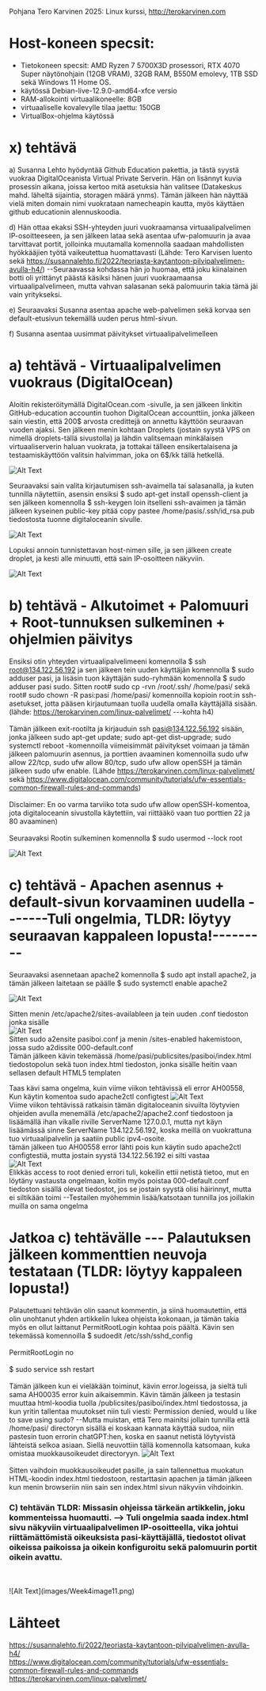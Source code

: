 Pohjana Tero Karvinen 2025: Linux kurssi, http://terokarvinen.com

# Host-koneen specsit:

- Tietokoneen specsit: AMD Ryzen 7 5700X3D prosessori, RTX 4070 Super näytönohjain (12GB VRAM), 32GB RAM, B550M emolevy, 1TB SSD sekä Windows 11 Home OS.
- käytössä Debian-live-12.9.0-amd64-xfce versio
- RAM-allokointi virtuaalikoneelle: 8GB
- virtuaaliselle kovalevylle tilaa jaettu: 150GB
- VirtualBox-ohjelma käytössä

# x) tehtävä

a) Susanna Lehto hyödyntää Github Education pakettia, ja tästä syystä vuokraa DigitalOceanista Virtual Private Serverin. Hän on lisännyt kuvia prosessin aikana, joissa kertoo mitä asetuksia hän valitsee (Datakeskus mahd. läheltä sijaintia, storagen määrä ynms). Tämän jälkeen hän näyttää vielä miten domain nimi vuokrataan namecheapin kautta, myös käyttäen github educationin alennuskoodia.

d) Hän ottaa ekaksi SSH-yhteyden juuri vuokraamansa virtuaalipalvelimen IP-osoitteeseen, ja sen jälkeen lataa sekä asentaa ufw-palomuurin ja avaa tarvittavat portit, jolloinka muutamalla komennolla saadaan mahdollisten hyökkääjien työtä vaikeutettua huomattavasti (Lähde: Tero Karvisen luento sekä https://susannalehto.fi/2022/teoriasta-kaytantoon-pilvipalvelimen-avulla-h4/) --Seuraavassa kohdassa hän jo huomaa, että joku kiinalainen botti oli yrittänyt päästä käsiksi hänen juuri vuokraamaansa virtuaalipalvelimeen, mutta vahvan salasanan sekä palomuurin takia tämä jäi vain yritykseksi. 

e) Seuraavaksi Susanna asentaa apache web-palvelimen sekä korvaa sen default-etusivun tekemällä uuden perus html-sivun.

f) Susanna asentaa uusimmat päivitykset virtuaalipalvelimelleen


# a) tehtävä - Virtuaalipalvelimen vuokraus (DigitalOcean)

Aloitin rekisteröitymällä DigitalOcean.com -sivulle, ja sen jälkeen linkitin GitHub-education accountin tuohon DigitalOcean accounttiin, jonka jälkeen sain viestin, että 200$ arvosta credittejä on annettu käyttöön seuraavan vuoden ajaksi. 
Sen jälkeen menin kohtaan Droplets (jostain syystä VPS on nimellä droplets-tällä sivustolla) ja lähdin valitsemaan minkälaisen virtuaaliserverin haluan vuokrata, ja tottakai tälleen ensikertalaisena ja testaamiskäyttöön valitsin halvimman, joka on 6$/kk tällä hetkellä. 

![Alt Text](images/Week4image1.png)

Seuraavaksi sain valita kirjautumisen ssh-avaimella tai salasanalla, ja kuten tunnilla näytettiin, asensin ensiksi $ sudo apt-get install openssh-client ja sen jälkeen komennolla $ ssh-keygen loin itselleni ssh-avaimen ja tämän jälkeen kyseinen public-key pitää copy pastee /home/pasis/.ssh/id_rsa.pub tiedostosta tuonne digitaloceanin sivulle.

![Alt Text](images/Week4image2.png)

Lopuksi annoin tunnistettavan host-nimen sille, ja sen jälkeen create droplet, ja kesti alle minuutti, että sain IP-osoitteen näkyviin. 

![Alt Text](images/Week4image3.png)


# b) tehtävä - Alkutoimet + Palomuuri + Root-tunnuksen sulkeminen + ohjelmien päivitys   

Ensiksi otin yhteyden virtuaalipalvelimeeni komennolla $ ssh root@134.122.56.192 ja sen jälkeen tein uuden käyttäjän komennolla $ sudo adduser pasi, ja lisäsin tuon käyttäjän sudo-ryhmään komennolla $ sudo adduser pasi sudo. Sitten root# sudo cp -rvn /root/.ssh/ /home/pasi/ sekä 
root# sudo chown -R pasi:pasi /home/pasi/ komennoilla kopioin root:in ssh-asetukset, jotta pääsen kirjautumaan tuolla uudella omalla käyttäjällä sisään. (lähde: https://terokarvinen.com/linux-palvelimet/  ---kohta h4)
<br>
<br>
Tämän jälkeen exit-rootilta ja kirjauduin ssh pasi@134.122.56.192 sisään, jonka jälkeen sudo apt-get update; sudo apt-get dist-upgrade; sudo systemctl reboot -komennoilla viimeisimmät päivitykset voimaan ja tämän jälkeen palomuurin asennus, ja porttien avaaminen komennoilla sudo ufw allow 22/tcp, sudo ufw allow 80/tcp, sudo ufw allow openSSH ja tämän jälkeen sudo ufw enable. (Lähde https://terokarvinen.com/linux-palvelimet/  sekä https://www.digitalocean.com/community/tutorials/ufw-essentials-common-firewall-rules-and-commands) <br>
<br>
Disclaimer: En oo varma tarviiko tota sudo ufw allow openSSH-komentoa, jota digitaloceanin sivustolla käytettiin, vai riittääkö vaan tuo porttien 22 ja 80 avaaminen)
<br>
<br>
Seuraavaksi Rootin sulkeminen komennolla $ sudo usermod --lock root 

![Alt Text](images/Week4image4.png)

#  c) tehtävä - Apachen asennus + default-sivun korvaaminen uudella     -------Tuli ongelmia, TLDR: löytyy seuraavan kappaleen lopusta!---------

Seuraavaksi asennetaan apache2 komennolla $ sudo apt install apache2, ja tämän jälkeen laitetaan se päälle $ sudo systemctl enable apache2

![Alt Text](images/Week4image5.png)

Sitten menin /etc/apache2/sites-availableen ja tein uuden .conf tiedoston jonka sisälle 
<br>
![Alt Text](images/Week4image8.png)
<br>
Sitten sudo a2ensite pasiboi.conf ja menin /sites-enabled hakemistoon, jossa sudo a2dissite 000-default.conf <br>
Tämän jälkeen kävin tekemässä /home/pasi/publicsites/pasiboi/index.html tiedostopolun sekä tuon index.html tiedoston, jonka sisälle heitin vaan sellasen default HTML5 templaten


Taas kävi sama ongelma, kuin viime viikon tehtävissä eli error AH00558, Kun käytin komentoa sudo apache2ctl configtest
![Alt Text](images/Week4image7.png)
<br>
Viime viikon tehtävissä ratkaisin tämän digitaloceanin sivuilta löytyvien ohjeiden avulla menemällä /etc/apache2/apache2.conf tiedostoon ja lisäämällä ihan vikalle riville ServerName 127.0.0.1, mutta nyt käyn lisäämässä sinne ServerName 134.122.56.192, koska meillä on vuokrattuna tuo virtuaalipalvelin ja saatiin public ipv4-osoite.
<br>
tämän jälkeen tuo AH00558 error lähti pois kun käytin sudo apache2ctl configtestiä, mutta jostain syystä 134.122.56.192 ei silti vastaa
<br>
![Alt Text](images/Week4image9.png)
<br>
Elikkäs access to root denied errori tuli, kokeilin ettii netistä tietoo, mut en löytäny vastausta ongelmaan, koitin myös poistaa 000-default.conf tiedoston sisällä olevat tiedostot, jos se jostain syystä olisi häirinnyt, mutta ei siltikään toimi --Testailen myöhemmin lisää/katsotaan tunnilla jos joillakin muilla on sama ongelma

# Jatkoa c) tehtävälle  --- Palautuksen jälkeen kommenttien neuvoja testataan (TLDR: löytyy kappaleen lopusta!)

Palautettuani tehtävän olin saanut kommentin, ja siinä huomautettiin, että olin unohtanut yhden artikkelin lukea ohjeista kokonaan, ja tämän takia myös en ollut laittanut PermitRootLogin kohtaa pois päältä. Kävin sen tekemässä komennoilla $ sudoedit /etc/ssh/sshd_config <br>
    <br>
    PermitRootLogin no <br>
    <br>
$ sudo service ssh restart<br>
<br>
Tämän jälkeen kun ei vieläkään toiminut, kävin error.logeissa, ja sieltä tuli sama AH00035 error kuin aikaisemmin. Kävin tämän jälkeen ja testasin muuttaa html-koodia tuolla /publicsites/pasiboi/index.html tiedostossa, ja kun yritin tallentaa muutokset niin tuli viesti: Permission denied, would u like to save using sudo? --Mutta muistan, että Tero mainitsi jollain tunnilla että /home/pasi/ directoryn sisällä ei koskaan kannata käyttää sudoa, niin pastesin tuon errorin chatGPT:hen, koska en saanut netistä löytyvistä lähteistä selkoa asiaan. Siellä neuvottiin tällä komennolla katsomaan, kuka omistaa muokkausoikeudet directoryyn.
![Alt Text](images/Week4image10.png) <br>
<br>
Sitten vaihdoin muokkausoikeudet pasille, ja sain tallennettua muokatun HTML-koodin index.html tiedostoon, restarttasin apachen ja tämän jälkeen kun menin browseriin niin sain sen index.html sivun näkyviin vihdoinkin.

### C) tehtävän TLDR: Missasin ohjeissa tärkeän artikkelin, joku kommenteissa huomautti. --> Tuli ongelmia saada index.html sivu näkyviin virtuaalipalvelimen IP-osoitteella, vika johtui riittämättömistä oikeuksista pasi-käyttäjällä, tiedostot olivat oikeissa paikoissa ja oikein konfiguroitu sekä palomuurin portit oikein avattu.
<br>
<br> ![Alt Text](images/Week4image11.png)



# Lähteet
https://susannalehto.fi/2022/teoriasta-kaytantoon-pilvipalvelimen-avulla-h4/ <br>
https://www.digitalocean.com/community/tutorials/ufw-essentials-common-firewall-rules-and-commands <br>
https://terokarvinen.com/linux-palvelimet/
